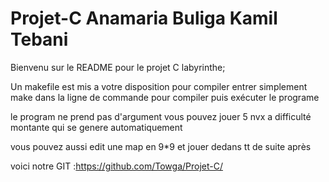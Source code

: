 # Projet-C Anamaria Buliga Kamil Tebani

  Bienvenu sur le README pour le projet C labyrinthe;
  
  Un makefile est mis a votre disposition pour compiler entrer simplement make dans la ligne de commande pour compiler puis exécuter le programe
  
  le program ne prend pas d'argument vous pouvez jouer 5 nvx a difficulté montante qui se genere automatiquement

  vous pouvez aussi edit une map en 9*9 et jouer dedans tt de suite après
  
  voici notre GIT :https://github.com/Towga/Projet-C/
